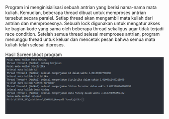 
Program ini menginisialisasi sebuah antrian yang berisi nama-nama mata kuliah. Kemudian, beberapa thread dibuat untuk memproses antrian tersebut secara paralel. Setiap thread akan mengambil mata kuliah dari antrian dan memprosesnya. Sebuah lock digunakan untuk mengatur akses ke bagian kode yang sama oleh beberapa thread sekaligus agar tidak terjadi race condition. Setelah semua thread selesai memproses antrian, program menunggu thread untuk keluar dan mencetak pesan bahwa semua mata kuliah telah selesai diproses.

Hasil Screenshoot program
![alt text](Capture.png)
